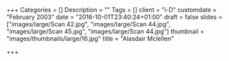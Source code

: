 +++
Categories = []
Description = ""
Tags = []
client = "i-D"
customdate = "February 2003"
date = "2016-10-01T23:40:24+01:00"
draft = false
slides = ["images/large/Scan 42.jpg", "images/large/Scan 44.jpg", "images/large/Scan 45.jpg", "images/large/Scan 44.jpg"]
thumbnail = "images/thumbnails/large/16.jpg"
title = "Alasdair Mclellen"

+++
